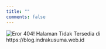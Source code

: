 ```yaml
---
title: ""
comments: false
---
```


<img src="https://user-images.githubusercontent.com/10141928/52900952-8653c780-322f-11e9-8a73-5f2abb8e36c4.png" style="max-width: 80%" title="Error 404! Page Not Found" alt="Eror 404! Halaman Tidak Tersedia di https://blog.indrakusuma.web.id">
